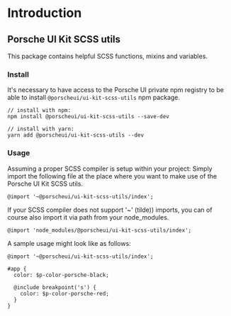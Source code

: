 # Introduction

## Porsche UI Kit SCSS utils

This package contains helpful SCSS functions, mixins and variables.

### Install
It's necessary to have access to the Porsche UI private npm registry to be able to install `@porscheui/ui-kit-scss-utils` npm package.

```
// install with npm:
npm install @porscheui/ui-kit-scss-utils --save-dev

// install with yarn:
yarn add @porscheui/ui-kit-scss-utils --dev
```

### Usage

Assuming a proper SCSS compiler is setup within your project: Simply import the following file 
at the place where you want to make use of the Porsche UI Kit SCSS utils.

```
@import '~@porscheui/ui-kit-scss-utils/index';
```

If your SCSS compiler does not support '~' (tilde)) imports, you can of course also import it via
path from your node_modules.

```
@import 'node_modules/@porscheui/ui-kit-scss-utils/index';
```

A sample usage might look like as follows:

```
@import '~@porscheui/ui-kit-scss-utils/index';

#app {
  color: $p-color-porsche-black;
  
  @include breakpoint('s') {
    color: $p-color-porsche-red;
  }
}
```